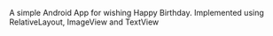 A simple Android App for wishing Happy Birthday.
Implemented using RelativeLayout, ImageView and TextView
